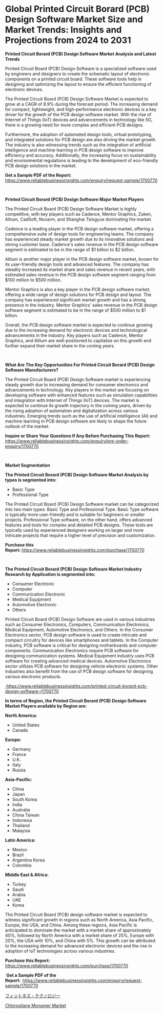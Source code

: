 <p><h1>Global Printed Circuit Borard (PCB) Design Software Market Size and Market Trends: Insights and Projections from 2024 to 2031</h1></p><p><strong>Printed Circuit Borard (PCB) Design Software Market Analysis and Latest Trends</strong></p>
<p><p>Printed Circuit Board (PCB) Design Software is a specialized software used by engineers and designers to create the schematic layout of electronic components on a printed circuit board. These software tools help in designing and optimizing the layout to ensure the efficient functioning of electronic devices.</p><p>The Printed Circuit Board (PCB) Design Software Market is expected to grow at a CAGR of 8.9% during the forecast period. The increasing demand for compact, lightweight, and high-performance electronic devices is a key driver for the growth of the PCB design software market. With the rise of Internet of Things (IoT) devices and advancements in technology like 5G, there is a growing need for more complex and efficient PCB designs.</p><p>Furthermore, the adoption of automated design tools, virtual prototyping, and integrated solutions for PCB design are also driving the market growth. The industry is also witnessing trends such as the integration of artificial intelligence and machine learning in PCB design software to improve efficiency and accuracy. Additionally, the increasing focus on sustainability and environmental regulations is leading to the development of eco-friendly PCB design solutions in the market.</p></p>
<p><strong>Get a Sample PDF of the Report:&nbsp;</strong> <a href="https://www.reliablebusinessinsights.com/enquiry/request-sample/1700770">https://www.reliablebusinessinsights.com/enquiry/request-sample/1700770</a></p>
<p>&nbsp;</p>
<p><strong>Printed Circuit Borard (PCB) Design Software Major Market Players</strong></p>
<p><p>The Printed Circuit Board (PCB) Design Software Market is highly competitive, with key players such as Cadence, Mentor Graphics, Zuken, Altium, CadSoft, Novarm, and Shanghai Tsingyue dominating the market. </p><p>Cadence is a leading player in the PCB design software market, offering a comprehensive suite of design tools for engineering teams. The company has experienced steady market growth due to its innovative solutions and strong customer base. Cadence's sales revenue in the PCB design software segment is estimated to be in the range of $1 billion to $2 billion.</p><p>Altium is another major player in the PCB design software market, known for its user-friendly design tools and advanced features. The company has steadily increased its market share and sales revenue in recent years, with estimated sales revenue in the PCB design software segment ranging from $100 million to $500 million.</p><p>Mentor Graphics is also a key player in the PCB design software market, offering a wide range of design solutions for PCB design and layout. The company has experienced significant market growth and has a strong presence in the industry. Mentor Graphics' sales revenue in the PCB design software segment is estimated to be in the range of $500 million to $1 billion.</p><p>Overall, the PCB design software market is expected to continue growing due to the increasing demand for electronic devices and technological advancements in the industry. Key players such as Cadence, Mentor Graphics, and Altium are well-positioned to capitalize on this growth and further expand their market share in the coming years.</p></p>
<p>&nbsp;</p>
<p><strong>What Are The Key Opportunities For Printed Circuit Borard (PCB) Design Software Manufacturers?</strong></p>
<p><p>The Printed Circuit Board (PCB) Design Software market is experiencing steady growth due to increasing demand for consumer electronics and advancements in technology. Key players in the market are focusing on developing software with enhanced features such as simulation capabilities and integration with Internet of Things (IoT) devices. The market is expected to continue its growth trajectory in the coming years, driven by the rising adoption of automation and digitalization across various industries. Emerging trends such as the use of artificial intelligence (AI) and machine learning in PCB design software are likely to shape the future outlook of the market.</p></p>
<p><strong>Inquire or Share Your Questions If Any Before Purchasing This Report:</strong> <a href="https://www.reliablebusinessinsights.com/enquiry/pre-order-enquiry/1700770">https://www.reliablebusinessinsights.com/enquiry/pre-order-enquiry/1700770</a></p>
<p>&nbsp;</p>
<p><strong>Market Segmentation</strong></p>
<p><strong>The Printed Circuit Borard (PCB) Design Software Market Analysis by types is segmented into:</strong></p>
<p><ul><li>Basic Type</li><li>Professional Type</li></ul></p>
<p><p>The Printed Circuit Board (PCB) Design Software market can be categorized into two main types: Basic Type and Professional Type. Basic Type software is typically more user-friendly and is suitable for beginners or smaller projects. Professional Type software, on the other hand, offers advanced features and tools for complex and detailed PCB designs. These tools are typically used by experienced designers working on larger and more intricate projects that require a higher level of precision and customization.</p></p>
<p><strong>Purchase this Report:&nbsp;</strong><a href="https://www.reliablebusinessinsights.com/purchase/1700770">https://www.reliablebusinessinsights.com/purchase/1700770</a></p>
<p>&nbsp;</p>
<p><strong>The Printed Circuit Borard (PCB) Design Software Market Industry Research by Application is segmented into:</strong></p>
<p><ul><li>Consumer Electronic</li><li>Computer</li><li>Communication Electronic</li><li>Medical Equipment</li><li>Automotive Electronic</li><li>Others</li></ul></p>
<p><p>Printed Circuit Board (PCB) Design Software are used in various industries such as Consumer Electronics, Computers, Communication Electronics, Medical Equipment, Automotive Electronics, and Others. In the Consumer Electronics sector, PCB design software is used to create intricate and compact circuitry for devices like smartphones and tablets. In the Computer industry, PCB software is critical for designing motherboards and computer components. Communication Electronics require PCB software for designing communication systems. Medical Equipment industry uses PCB software for creating advanced medical devices. Automotive Electronics sector utilizes PCB software for designing vehicle electronic systems. Other industries also benefit from the use of PCB design software for designing various electronic products.</p></p>
<p><a href="https://www.reliablebusinessinsights.com/printed-circuit-borard-pcb-design-software-r1700770">&nbsp;https://www.reliablebusinessinsights.com/printed-circuit-borard-pcb-design-software-r1700770</a></p>
<p><strong>In terms of Region, the Printed Circuit Borard (PCB) Design Software Market Players available by Region are:</strong></p>
<p>
    <p> <strong> North America: </strong>
        <ul>
            <li>United States</li>
            <li>Canada</li>
        </ul>
        </p> 
    <p> <strong> Europe: </strong>
        <ul>
            <li>Germany</li>
            <li>France</li>
            <li>U.K.</li>
            <li>Italy</li>
            <li>Russia</li>
        </ul>
        </p> 
    <p> <strong> Asia-Pacific: </strong>
        <ul>
            <li>China</li>
            <li>Japan</li>
            <li>South Korea</li>
            <li>India</li>
            <li>Australia</li>
            <li>China Taiwan</li>
            <li>Indonesia</li>
            <li>Thailand</li>
            <li>Malaysia</li>
        </ul>
        </p> 
    <p> <strong> Latin America: </strong>
        <ul>
            <li>Mexico</li>
            <li>Brazil</li>
            <li>Argentina Korea</li>
            <li>Colombia</li>
        </ul>
        </p> 
    <p> <strong> Middle East & Africa: </strong>
        <ul>
            <li>Turkey</li>
            <li>Saudi</li>
            <li>Arabia</li>
            <li>UAE</li>
            <li>Korea</li>
        </ul>
    </p>
    </p>
<p><p>The Printed Circuit Board (PCB) design software market is expected to witness significant growth in regions such as North America, Asia Pacific, Europe, the USA, and China. Among these regions, Asia Pacific is anticipated to dominate the market with a market share of approximately 40%, followed by North America with a market share of 25%, Europe with 20%, the USA with 10%, and China with 5%. This growth can be attributed to the increasing demand for advanced electronic devices and the rise in adoption of IoT technologies across various industries.</p></p>
<p><strong>Purchase this Report: </strong><a href="https://www.reliablebusinessinsights.com/purchase/1700770">https://www.reliablebusinessinsights.com/purchase/1700770</a></p>
<p>&nbsp;<strong>Get a Sample PDF of the Report:&nbsp;&nbsp;</strong><a href="https://www.reliablebusinessinsights.com/enquiry/request-sample/1700770">https://www.reliablebusinessinsights.com/enquiry/request-sample/1700770</a></p>
<p><strong></strong></p>
<p><p><a href="https://github.com/avwofrml53535/Market-Research-Report-List-3/blob/main/1276504184451.md">フィットネス・テクノロジー</a></p><p><a href="https://github.com/provorikovar/Market-Research-Report-List-5/blob/main/chlorosilane-monomer-market.md">Chlorosilane Monomer Market</a></p></p>